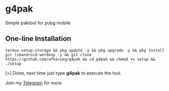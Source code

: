 # g4pak
Simple paktool for pubg mobile
## One-line Installation
```
termux-setup-storage && pkg update -y && pkg upgrade -y && pkg install git libandroid-wordexp -y && git clone https://github.com/afharoeq/g4pak && cd g4pak && chmod +x setup && ./setup
```
[>] Done, next time just type **g4pak** to execute the tool.

Join my [Telegram](https://t.me/g4everpubg) for more
